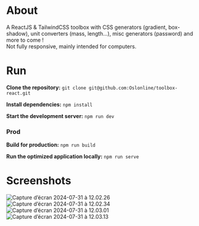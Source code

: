 # About

A ReactJS & TailwindCSS toolbox with CSS generators (gradient, box-shadow), unit converters (mass, length...), misc generators (password) and more to come !
<br>
Not fully responsive, mainly intended for computers.
<br>

# Run

**Clone the repository:**
`git clone git@github.com:Oslonline/toolbox-react.git`

**Install dependencies:**
`npm install`

**Start the development server:**
`npm run dev`

### Prod
**Build for production:**
`npm run build`

**Run the optimized application locally:**
`npm run serve`

# Screenshots
![Capture d’écran 2024-07-31 à 12.02.26](https://i.imgur.com/KCs3ut1.png)
![Capture d’écran 2024-07-31 à 12.02.34](https://i.imgur.com/XYz8pmi.png)
![Capture d’écran 2024-07-31 à 12.03.01](https://i.imgur.com/uqP6EGW.png)
![Capture d’écran 2024-07-31 à 12.03.13](https://i.imgur.com/OdKy280.png)